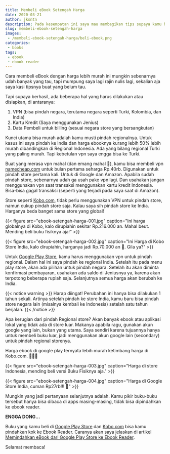 ```yaml
---
title: Membeli eBook Setengah Harga
date: 2020-03-21
author: jksntn
description: Pada kesempatan ini saya mau membagikan tips supaya kamu bisa membeli ebook lebih murah daripada harga aslinya. 
slug: membeli-ebook-setengah-harga
images: 
 - /membeli-ebook-setengah-harga/beli-ebook.png
categories: 
 - books
tags: 
 - ebook
 - ebook reader
---
```

Cara membeli eBook dengan harga lebih murah ini mungkin sebenarnya udah banyak yang tau, tapi mumpung saya lagi rajin nulis lagi, sekalian aja saya kasi tipsnya buat yang belum tau.

Tapi supaya berhasil, ada beberapa hal yang harus dilakukan atau disiapkan, di antaranya:
<!--more-->

1. VPN (bisa pindah negara, terutama negara seperti Turki, Kolombia, dan India)
1. Kartu Kredit (Saya menggunakan Jenius)
1. Data Pembeli untuk billing (sesuai negara store yang bersangkutan)

Kunci utama bisa murah adalah kamu musti pindah regionalnya. Untuk kasus ini saya pindah ke India dan harga ebooknya kurang lebih 50% lebih murah dibandingkan di Regional Indonesia. Ada yang bilang regional Turki yang paling murah. Tapi kebetulan vpn saya engga bisa ke Turki. 

Buat yang merasa vpn mahal (dan emang mahal 🙈), kamu bisa membeli vpn [namecheap.com](https://www.namecheap.com/vpn/) untuk bulan pertama seharga Rp.40rb. Digunakan untuk pindah store pertama kali. Untuk di Google dan Amazon. Apabila sudah pindah store, sebenarnya udah ga usah pake vpn lagi. Dan usahakan jangan menggunakan vpn saat transaksi menggunakan kartu kredit Indonesia. Bisa-bisa gagal transaksi (seperti yang terjadi pada saya saat di Amazon). 

Store seperti [Kobo.com][kobo], tidak perlu menggunakan VPN untuk pindah store, namun cukup pindah store saja. Kalau saya sih pindah store ke India. Harganya beda banget sama store yang global!

{{< figure src="ebook-setengah-harga-001.jpg" caption="Ini harga globalnya di Kobo, kalo dirupiahin sekitar Rp.216.000 an. Mahal beut. Mending beli buku fisiknya aja!" >}}

{{< figure src="ebook-setengah-harga-002.jpg" caption="Ini Harga di Kobo Store India, kalo dirupiahin, harganya jadi Rp.70.000 an 🙈. Gila ya?" >}}

Untuk [Google Play Store][google book], kamu harus menggunakan vpn untuk pindah regional. Dalam hal ini saya pindah ke regional India. Setelah itu pada menu play store, akan ada pilihan untuk pindah negara. Setelah itu akan diminta konfirmasi pembayaran, usahakan ada saldo di Jeniusnya ya, karena akan terpotong beberapa rupiah saja. Selanjutnya semua harga akan berubah ke India. 

{{< notice warning >}}
Harap diingat! Perubahan ini hanya bisa dilakukan 1 tahun sekali. Artinya setelah pindah ke store India, kamu baru bisa pindah store negara lain (misalnya kembali ke Indonesia) setelah satu tahun berjalan. 
{{< /notice >}}

Apa kerugian dari pindah Regional store? Akan banyak ebook atau aplikasi lokal yang tidak ada di store luar. Makanya apabila ragu, gunakan akun google yang lain, bukan yang utama. Saya sendiri karena tujuannya hanya untuk membeli buku luar, jadi menggunakan akun google lain (secondary) untuk pindah regional storenya. 

Harga ebook di google play ternyata lebih murah ketimbang harga di Kobo.com. 🙈🙈🙈

{{< figure src="ebook-setengah-harga-003.jpg" caption="Harga di store Indonesia, mending beli versi Buku Fisiknya aja." >}}

{{< figure src="ebook-setengah-harga-004.jpg" caption="Harga di Google Store India, cuman Rp27rb!!! 🙈" >}}

Mungkin yang jadi pertanyaan selanjutnya adalah. Kamu pikir buku-buku tersebut hanya bisa dibaca di apps masing-masing, tidak bisa dipindahkan ke ebook reader. 

**ENGGA DONG...**

Buku yang kamu beli di [Google Play Store][google book] dan [Kobo.com][kobo] bisa kamu pindahkan kok ke Ebook Reader. Caranya akan saya jelaskan di artikel [Memindahkan eBook dari Google Play Store ke Ebook Reader](/cara-transfer-ebook-drm).

Selamat membaca!

[kobo]: https://kobo.com
[google book]: https://play.google.com/store/books